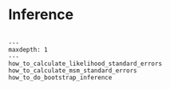 # Inference

```{toctree}

---
maxdepth: 1
---
how_to_calculate_likelihood_standard_errors
how_to_calculate_msm_standard_errors
how_to_do_bootstrap_inference

```
